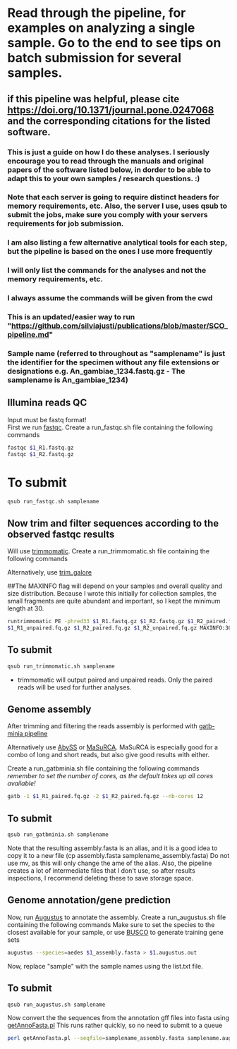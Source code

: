 # Read through the pipeline, for examples on analyzing a single sample. Go to the end to see tips on batch submission for several samples. 
## if this pipeline was helpful, please cite **https://doi.org/10.1371/journal.pone.0247068** and the corresponding citations for the listed software. 

### This is just a guide on how I do these analyses. I seriously encourage you to read through the manuals and original papers of the software listed below, in dorder to be able to adapt this to your own samples /  research questions. :) 
### Note that each server is going to require distinct headers for memory requirements, etc. Also, the server I use, uses qsub to submit the jobs, make sure you comply with your servers requirements for job submission. 
### I am also listing a few alternative analytical tools for each step, but the pipeline is based on the ones I use more frequently
### I will only list the commands for the analyses and not the memory requirements, etc.
###  I always assume the commands will be given from the cwd
### This is an updated/easier way to run "https://github.com/silviajusti/publications/blob/master/SCO_pipeline.md"

### Sample name (referred to throughout as "samplename" is just the identifier for the specimen without any file extensions or designations e.g. An_gambiae_1234.fastq.gz - The samplename is An_gambiae_1234)

## Illumina reads QC
Input must be fastq format!\
First we run [fastqc](https://www.bioinformatics.babraham.ac.uk/projects/fastqc/).
Create a run_fastqc.sh file containing the following commands 

```bash
fastqc $1_R1.fastq.gz
fastqc $1_R2.fastq.gz
```

# To submit
```bash
qsub run_fastqc.sh samplename
```

## Now trim and filter sequences according to the observed fastqc results
Will use [trimmomatic](http://www.usadellab.org/cms/?page=trimmomatic).
Create a run_trimmomatic.sh file containing the following commands 

Alternatively, use [trim_galore](https://www.bioinformatics.babraham.ac.uk/projects/trim_galore/)

##The MAXINFO flag will depend on your samples and overall quality and size distribution. Because I wrote this initially for collection samples, the small fragments are quite abundant and important, so I kept the minimum length at 30. 

```bash
runtrimmomatic PE -phred33 $1_R1.fastq.gz $1_R2.fastq.gz $1_R2_paired.fq.gz \
$1_R1_unpaired.fq.gz $1_R2_paired.fq.gz $1_R2_unpaired.fq.gz MAXINFO:30:0.8
```

## To submit
```bash
qsub run_trimmomatic.sh samplename
```

* trimmomatic will output paired and unpaired reads. Only the paired reads will be used for further analyses.


## Genome assembly
After trimming and filtering the reads assembly is performed with [gatb-minia pipeline](https://github.com/GATB/gatb-minia-pipeline)

Alternatively use [AbySS](https://github.com/bcgsc/abyss) or [MaSuRCA](https://github.com/alekseyzimin/masurca). MaSuRCA is especially good for a combo of long and short reads, but also give good results with either. 
 
Create a run_gatbminia.sh file containing the following commands 
*remember to set the number of cores, as the default takes up all cores available!*

```bash
gatb -1 $1_R1_paired.fq.gz -2 $1_R2_paired.fq.gz --nb-cores 12
```

## To submit
```bash
qsub run_gatbminia.sh samplename
```
Note that the resulting assembly.fasta is an alias, and it is a good idea to copy it to a new file (cp assembly.fasta samplename_assembly.fasta) Do not use mv, as this will only change the ame of the alias. Also, the pipeline creates a lot of intermediate files that I don't use, so after results inspections, I recommend deleting these to save storage space.


## Genome annotation/gene prediction
Now, run [Augustus](http://bioinf.uni-greifswald.de/augustus/) to annotate the assembly.
Create a run_augustus.sh file containing the following commands 
Make sure to set the species to the closest available for your sample, or use [BUSCO](https://busco.ezlab.org/) to generate training gene sets

```bash
augustus --species=aedes $1_assembly.fasta > $1.augustus.out
```

Now, replace "sample" with the sample names using the list.txt file.

## To submit
```bash
qsub run_augustus.sh samplename
```

Now convert the the sequences from the annotation gff files into fasta using [getAnnoFasta.pl]( https://raw.githubusercontent.com/nextgenusfs/augustus/master/scripts/getAnnoFasta.pl)
This runs rather quickly, so no need to submit to a queue
```bash
perl getAnnoFasta.pl --seqfile=samplename_assembly.fasta samplename.augustus.out
```
